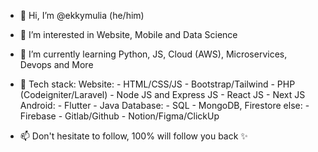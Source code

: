 - 👋 Hi, I’m @ekkymulia (he/him)
- 👀 I’m interested in Website, Mobile and Data Science
- 🌱 I’m currently learning Python, JS, Cloud (AWS), Microservices, Devops and More
- 📃 Tech stack: 
      Website:
        - HTML/CSS/JS
        - Bootstrap/Tailwind
        - PHP (Codeigniter/Laravel)
        - Node JS and Express JS
        - React JS
        - Next JS
      Android: 
        - Flutter
        - Java
      Database:
        - SQL
        - MongoDB, Firestore
      else:
        - Firebase
        - Gitlab/Github
        - Notion/Figma/ClickUp
        
- 📫 Don't hesitate to follow, 100% will follow you back ✨

<!---
ekkymulia/ekkymulia is a ✨ special ✨ repository because its `README.md` (this file) appears on your GitHub profile.
You can click the Preview link to take a look at your changes.
--->
